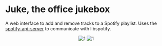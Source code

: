 Juke, the office jukebox
=============
A web interface to add and remove tracks to a Spotify playlist. Uses the [spotify-api-server](https://github.com/liesen/spotify-api-server) to communicate with libspotify.

<center>
<img src="https://github.com/simonhn/juke/raw/master/images/screen1.png" alt="1">
<img src="https://github.com/simonhn/juke/raw/master/images/screen2.png" alt="1">
</center>